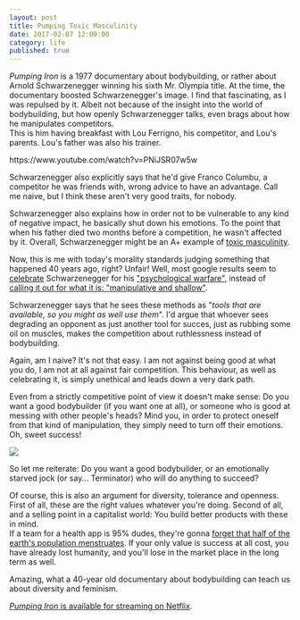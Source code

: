 ```yaml
---
layout: post
title: Pumping Toxic Masculinity
date: 2017-02-07 12:00:00
category: life
published: true
---
```





*Pumping Iron* is a 1977 documentary about bodybuilding, or rather about Arnold Schwarzenegger winning his sixth Mr. Olympia title. At the time, the documentary boosted Schwarzenegger's image. I find that fascinating, as I was repulsed by it. Albeit not because of the insight into the world of bodybuilding, but how openly Schwarzenegger talks, even brags about how he manipulates competitors.  
This is him having breakfast with Lou Ferrigno, his competitor, and Lou's parents. Lou's father was also his trainer.

<div class="videoWrapper-%fillpopup:name=Aspect Ratio:default=16-9:16-10:4-3:2-1%">https://www.youtube.com/watch?v=PNiJSR07w5w</div>

Schwarzenegger also explicitly says that he'd give Franco Columbu, a competitor he was friends with, wrong advice to have an advantage. Call me naive, but I think these aren't very good traits, for nobody. 

Schwarzenegger also explains how in order not to be vulnerable to any kind of negative impact, he basically shut down his emotions. To the point that when his father died two months before a competition, he wasn't affected by it. Overall, Schwarzenegger might be an A+ example of [toxic masculinity](https://en.wikipedia.org/wiki/Toxic_masculinity).

Now, this is me with today's morality standards judging something that happened 40 years ago, right? Unfair! Well, most google results seem to [celebrate](http://ignorelimits.com/psychological-warfare/) Schwarzenegger for his ["psychological warfare"](http://www.businessinsider.com/arnold-schwarzeneggers-psychological-warfare-2015-2?IR=T), instead of [calling it out for what it is: "manipulative and shallow"](http://www.thedailybeast.com/articles/2011/05/24/arnold-schwarzenegger-8-crazy-scenes-from-pumping-iron-his-1977-documentary.html).

Schwarzenegger says that he sees these methods as "*tools that are available, so you might as well use them*". I'd argue that whoever sees degrading an opponent as just another tool for succes, just as rubbing some oil on muscles, makes the competition about ruthlessness instead of bodybuilding.

Again, am I naive? It's not that easy. I am not against being good at what you do, I am not at all against fair competition. This behaviour, as well as celebrating it, is simply unethical and leads down a very dark path.

Even from a strictly competitive point of view it doesn't make sense: Do you want a good bodybuilder (if you want one at all), or someone who is good at messing with other people's heads? Mind you, in order to protect oneself from that kind of manipulation, they simply need to turn off their emotions. Oh, sweet success!

<p class="pic"><img src="http://blog.timmschoof.com/images/the-terminator-toy-crush.gif"></p>

So let me reiterate: Do you want a good bodybuilder, or an emotionally starved jock (or say... Terminator) who will do anything to succeed? 

Of course, this is also an argument for diversity, tolerance and openness. First of all, these are the right values whatever you're doing. Second of all, and a selling point in a capitalist world: You build better products with these in mind.  
If a team for a health app is 95% dudes, they're gonna [forget that half of the earth's population menstruates](https://techcrunch.com/2015/06/09/apple-stops-ignoring-womens-health-with-ios-9-healthkit-update-now-featuring-period-tracking/). If your only value is success at all cost, you have already lost humanity, and you'll lose in the market place in the long term as well.

Amazing, what a 40-year old documentary about bodybuilding can teach us about diversity and feminism.

[*Pumping Iron* is available for streaming on Netflix](https://www.netflix.com/search?q=pumping%20iron).
